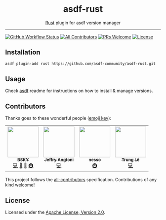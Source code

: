 <div align="center">
<h1>asdf-rust</h1>
<span><a href="https://www.rust-lang.org">Rust</a> plugin for asdf version manager</span>
</div>
<hr />

[![GitHub Workflow Status](https://img.shields.io/github/workflow/status/asdf-community/asdf-rust/Main%20workflow?style=flat-square)](https://github.com/asdf-community/asdf-rust/actions)
[![All Contributors](https://img.shields.io/badge/all_contributors-4-orange.svg?style=flat-square)](#contributors)
[![PRs Welcome](https://img.shields.io/badge/PRs-welcome-brightgreen.svg?style=flat-square)](http://makeapullrequest.com)
[![License](https://img.shields.io/github/license/asdf-community/asdf-rust?style=flat-square&color=brightgreen)](https://github.com/asdf-community/asdf-rust/blob/master/LICENSE)

## Installation

```bash
asdf plugin-add rust https://github.com/asdf-community/asdf-rust.git
```

## Usage

Check [asdf](https://github.com/asdf-vm/asdf) readme for instructions on how to
install & manage versions.

## Contributors

Thanks goes to these wonderful people
([emoji key](https://allcontributors.org/docs/en/emoji-key)):

<!-- ALL-CONTRIBUTORS-LIST:START - Do not remove or modify this section -->
<!-- prettier-ignore-start -->
<!-- markdownlint-disable -->
<table>
  <tr>
    <td align="center"><a href="https://bsky.moe"><img src="https://avatars3.githubusercontent.com/u/38746192?v=4" width="100px;" alt=""/><br /><sub><b>BSKY</b></sub></a><br /><a href="https://github.com/asdf-community/asdf-rust/commits?author=imbsky" title="Code">💻</a> <a href="https://github.com/asdf-community/asdf-rust/commits?author=imbsky" title="Documentation">📖</a> <a href="#maintenance-imbsky" title="Maintenance">🚧</a> <a href="#infra-imbsky" title="Infrastructure (Hosting, Build-Tools, etc)">🚇</a></td>
    <td align="center"><a href="https://jeffryangtoni.com"><img src="https://avatars0.githubusercontent.com/u/8284757?v=4" width="100px;" alt=""/><br /><sub><b>Jeffry Angtoni</b></sub></a><br /><a href="https://github.com/asdf-community/asdf-rust/commits?author=jeffryang24" title="Code">💻</a></td>
    <td align="center"><a href="https://github.com/nesso-pfl"><img src="https://avatars0.githubusercontent.com/u/32949286?v=4" width="100px;" alt=""/><br /><sub><b>nesso</b></sub></a><br /><a href="#infra-nesso-pfl" title="Infrastructure (Hosting, Build-Tools, etc)">🚇</a></td>
    <td align="center"><a href="http://ruby-journal.com/"><img src="https://avatars2.githubusercontent.com/u/135605?v=4" width="100px;" alt=""/><br /><sub><b>Trung Lê</b></sub></a><br /><a href="https://github.com/asdf-community/asdf-rust/commits?author=joneslee85" title="Code">💻</a></td>
  </tr>
</table>

<!-- markdownlint-enable -->
<!-- prettier-ignore-end -->
<!-- ALL-CONTRIBUTORS-LIST:END -->

This project follows the
[all-contributors](https://github.com/all-contributors/all-contributors)
specification. Contributions of any kind welcome!

## License

Licensed under the
[Apache License, Version 2.0](https://www.apache.org/licenses/LICENSE-2.0).
